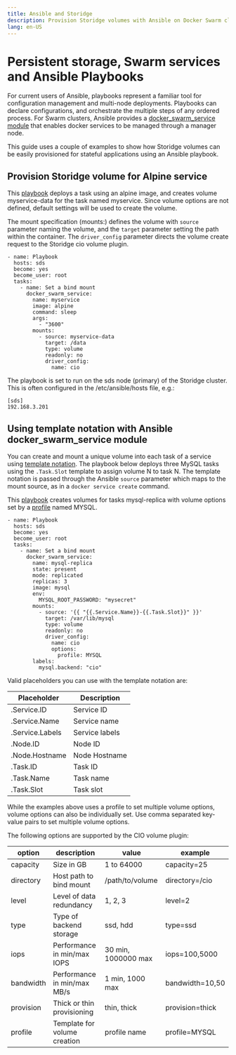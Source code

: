 ```yaml
---
title: Ansible and Storidge
description: Provision Storidge volumes with Ansible on Docker Swarm cluster
lang: en-US
---
```


# Persistent storage, Swarm services and Ansible Playbooks

For current users of Ansible, playbooks represent a familiar tool for configuration management and multi-node deployments. Playbooks can declare configurations, and orchestrate the multiple steps of any ordered process. For Swarm clusters, Ansible provides a [docker_swarm_service module](https://docs.ansible.com/ansible/latest/modules/docker_swarm_service_module.html) that enables docker services to be managed through a manager node.

This guide uses a couple of examples to show how Storidge volumes can be easily provisioned for stateful applications using an Ansible playbook.

## Provision Storidge volume for Alpine service

This [playbook](https://github.com/Storidge/cio-user-docs/blob/master/playbooks/alpine.yml) deploys a task using an alpine image, and creates volume myservice-data for the task named myservice. Since volume options are not defined, default settings will be used to create the volume.

The mount specification (mounts:) defines the volume with `source` parameter naming the volume, and the `target` parameter setting the path within the container. The `driver_config` parameter directs the volume create request to the Storidge cio volume plugin.

```
- name: Playbook
  hosts: sds
  become: yes
  become_user: root
  tasks:
    - name: Set a bind mount
      docker_swarm_service:
        name: myservice
        image: alpine
        command: sleep
        args:
          - "3600"
        mounts:
          - source: myservice-data
            target: /data
            type: volume
            readonly: no
            driver_config:
              name: cio
```

The playbook is set to run on the sds node (primary) of the Storidge cluster. This is often configured in the /etc/ansible/hosts file, e.g.:
```
[sds]
192.168.3.201
```

## Using template notation with Ansible docker_swarm_service module

You can create and mount a unique volume into each task of a service using [template notation](https://docs.docker.com/engine/reference/commandline/service_create/#create-services-using-templates). The playbook below deploys three MySQL tasks using the `.Task.Slot` template to assign volume N to task N. The template notation is passed through the Ansible `source` parameter which maps to the mount source, as in a `docker service create` command.

This [playbook](https://github.com/Storidge/cio-user-docs/blob/master/playbooks/mysql.yml) creates volumes for tasks mysql-replica with volume options set by a [profile](http://storidge.com/docs/profiles/) named MYSQL.
```
- name: Playbook
  hosts: sds
  become: yes
  become_user: root
  tasks:
    - name: Set a bind mount
      docker_swarm_service:
        name: mysql-replica
        state: present
        mode: replicated
        replicas: 3
        image: mysql
        env:
          MYSQL_ROOT_PASSWORD: "mysecret"
        mounts:
          - source: '{{ "{{.Service.Name}}-{{.Task.Slot}}" }}'
            target: /var/lib/mysql
            type: volume
            readonly: no
            driver_config:
              name: cio
              options:
                profile: MYSQL
        labels:
          mysql.backend: "cio"
```

Valid placeholders you can use with the template notation are:

| **Placeholder**            | **Description**             |
|----------------------------|-----------------------------|
| .Service.ID                | Service ID                  |
| .Service.Name              | Service name                |
| .Service.Labels            | Service labels              |
| .Node.ID                   | Node ID                     |
| .Node.Hostname             | Node Hostname               |
| .Task.ID                   | Task ID                     |
| .Task.Name                 | Task name                   |
| .Task.Slot                 | Task slot                   |


While the examples above uses a profile to set multiple volume options, volume options can also be individually set. Use comma separated key-value pairs to set multiple volume options.

The following options are supported by the CIO volume plugin:  

| **option** | **description**              | value               | example         |
| ---------- | ---------------------------- | ------------------- | --------------- |
| capacity   | Size in GB                   | 1 to 64000          | capacity=25     |
| directory  | Host path to bind mount      | /path/to/volume     | directory=/cio  |
| level      | Level of data redundancy     | 1, 2, 3             | level=2         |
| type       | Type of backend storage      | ssd, hdd            | type=ssd        |
| iops       | Performance in min/max IOPS  | 30 min, 1000000 max | iops=100,5000   |
| bandwidth  | Performance in min/max MB/s  | 1 min, 1000 max     | bandwidth=10,50 |
| provision  | Thick or thin provisioning   | thin, thick         | provision=thick |
| profile    | Template for volume creation | profile name        | profile=MYSQL   |
